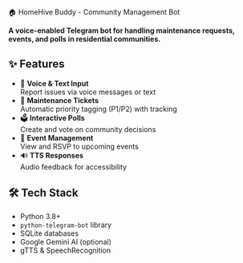 🏠 HomeHive Buddy - Community Management Bot

**A voice-enabled Telegram bot for handling maintenance requests, events, and polls in residential communities.**

## ✨ Features

- 🎤 **Voice & Text Input**  
  Report issues via voice messages or text
- 🔧 **Maintenance Tickets**  
  Automatic priority tagging (P1/P2) with tracking
- 🗳️ **Interactive Polls**  
  Create and vote on community decisions
- 📅 **Event Management**  
  View and RSVP to upcoming events
- 🔊 **TTS Responses**  
  Audio feedback for accessibility

## 🛠️ Tech Stack

- Python 3.8+
- `python-telegram-bot` library
- SQLite databases
- Google Gemini AI (optional)
- gTTS & SpeechRecognition

  
